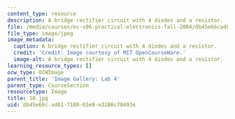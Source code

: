 ```yaml
---
content_type: resource
description: A bridge rectifier circuit with 4 diodes and a resistor.
file: /media/courses/ec-s06-practical-electronics-fall-2004/db45e66cad01710965e9e3286c70493e_10.jpg
file_type: image/jpeg
image_metadata:
  caption: A bridge rectifier circuit with 4 diodes and a resistor.
  credit: 'Credit: Image courtesy of MIT OpenCourseWare.'
  image-alt: A bridge rectifier circuit with 4 diodes and a resistor.
learning_resource_types: []
ocw_type: OCWImage
parent_title: 'Image Gallery: Lab 4'
parent_type: CourseSection
resourcetype: Image
title: 10.jpg
uid: db45e66c-ad01-7109-65e9-e3286c70493e
---
```

